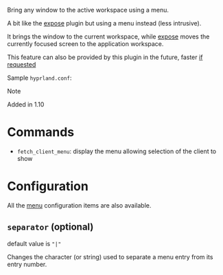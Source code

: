 Bring any window to the active workspace using a menu.

A bit like the [expose](expose) plugin but using a menu instead (less intrusive).

It brings the window to the current workspace, while [expose](expose) moves the currently focused screen to the application workspace.

This feature can also be provided by this plugin in the future, faster [if requested](https://github.com/hyprland-community/pyprland/issues/new?assignees=fdev31&labels=feature&projects=&template=feature_request.md&title=%5BFEAT%5D+Description+of+the+feature)

Sample `hyprland.conf`:

> [!note]
> Added in 1.10

# Commands

- `fetch_client_menu`: display the menu allowing selection of the client to show

# Configuration

All the [menu](_menu) configuration items are also available.

## `separator` (optional)

default value is `"|"`

Changes the character (or string) used to separate a menu entry from its entry number.

